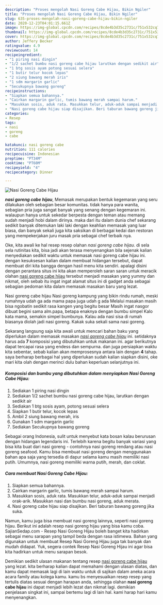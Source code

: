 ```yaml
---
description: "Proses mengolah Nasi Goreng Cabe Hijau, Bikin Ngiler"
title: "Proses mengolah Nasi Goreng Cabe Hijau, Bikin Ngiler"
slug: 635-proses-mengolah-nasi-goreng-cabe-hijau-bikin-ngiler
date: 2020-12-23T04:01:15.661Z
image: https://img-global.cpcdn.com/recipes/8cde4b3d35c2731c/751x532cq70/nasi-goreng-cabe-hijau-foto-resep-utama.jpg
thumbnail: https://img-global.cpcdn.com/recipes/8cde4b3d35c2731c/751x532cq70/nasi-goreng-cabe-hijau-foto-resep-utama.jpg
cover: https://img-global.cpcdn.com/recipes/8cde4b3d35c2731c/751x532cq70/nasi-goreng-cabe-hijau-foto-resep-utama.jpg
author: Jeffery Becker
ratingvalue: 4.9
reviewcount: 14
recipeingredient:
- "1 piring nasi dingin"
- "1/2 sachet bumbu nasi goreng cabe hijau larutkan dengan sedikit air"
- "1 btg sosis ayam potong sesuai selera"
- "1 butir telur kocok lepas"
- "2 siung bawang merah iris"
- "1 sdm margarin garlic"
- "Secukupnya bawang goreng"
recipeinstructions:
- "Siapkan semua bahannya."
- "Cairkan margarin garlic, tumis bawang merah sampai harum."
- "Masukkan sosis, aduk rata. Masukkan telur, aduk-aduk sampai menjadi orak-arik. Masukkan nasi dan bumbu nasi goreng, aduk merata."
- "Nasi goreng cabe hijau siap disajikan. Beri taburan bawang goreng jika suka."
categories:
- Resep
tags:
- nasi
- goreng
- cabe

katakunci: nasi goreng cabe 
nutrition: 111 calories
recipecuisine: Indonesian
preptime: "PT34M"
cooktime: "PT60M"
recipeyield: "4"
recipecategory: Dinner

---
```



![Nasi Goreng Cabe Hijau](https://img-global.cpcdn.com/recipes/8cde4b3d35c2731c/751x532cq70/nasi-goreng-cabe-hijau-foto-resep-utama.jpg)

<b><i>nasi goreng cabe hijau</i></b>, Memasak merupakan bentuk kegemaran yang seru dilakukan oleh sebagian besar komunitas. tidak hanya para wanita, sebagian pria juga sangat banyak yang senang dengan kegemaran ini. walaupun hanya untuk sekedar berpesta dengan teman atau memang sudah menjadi hobi dalam dirinya. maka dari itu dalam dunia chef sekarang sedikit banyak ditemukan laki laki dengan keahlian memasak yang luar biasa, dan banyak sekali juga kita saksikan di berbagai kedai dan restoran yang mempekerjakan juru masak pria sebagai chef terbaik nya.

Oke, kita awali ke hal resep resep olahan <i>nasi goreng cabe hijau</i>. di sela sela rutinitas kita, bisa jadi akan terasa menyenangkan bila sejenak kalian menyediakan sedikit waktu untuk memasak nasi goreng cabe hijau ini. dengan kesuksesan kalian dalam membuat hidangan tersebut, dapat membuat diri kita bangga dengan hasil menu kita sendiri. apalagi disini dengan perantara situs ini kita akan memperoleh saran saran untuk meracik olahan <u>nasi goreng cabe hijau</u> tersebut menjadi masakan yang yummy dan nikmat, oleh sebab itu ingat ingat alamat situs ini di gadget anda sebagai sebagian pedoman kita dalam memasak masakan baru yang lezat.

Nasi goreng cabe hijau Nasi goreng kampung yang bikin rindu rumah, meski rumahnya udah ga ada mama papa juga udah g ada Melalui masakan masih bisa ngobatin sedikit rasa kangen yang begitu besar Masih ingat nasgor dibuat begini sama alm.papa, betapa enaknya dengan bumbu simpel Kalo kata mama, semakin simpel bumbunya. Kalau ada nasi sisa di rumah biasanya diolah jadi nasi goreng. Kakak suka sekali sama nasi goreng.


Sekarang langsung saja kita awali untuk mencari bahan baku yang diperlukan dalam memasak masakan <u><i>nasi goreng cabe hijau</i></u> ini. setidaknya harus ada <b>7</b> komposisi yang dibutuhkan untuk makanan ini. agar berikutnya dapat tercapai rasa yang endess dan sempurna. dan juga persiapkan waktu kita sebentar, sebab kalian akan memprosesnya antara lain dengan <b>4</b> tahap. saya berharap berbagai hal yang diperlukan sudah kalian siapkan disini, oke mari kita olah dengan merinci dulu bahan keperluan selanjutnya ini.

<!--inarticleads1-->

##### Komposisi dan bumbu yang dibutuhkan dalam menyiapkan Nasi Goreng Cabe Hijau:

1. Sediakan 1 piring nasi dingin
1. Sediakan 1/2 sachet bumbu nasi goreng cabe hijau, larutkan dengan sedikit air
1. Sediakan 1 btg sosis ayam, potong sesuai selera
1. Siapkan 1 butir telur, kocok lepas
1. Ambil 2 siung bawang merah, iris
1. Gunakan 1 sdm margarin garlic
1. Sediakan Secukupnya bawang goreng


Sebagai orang Indonesia, sulit untuk menyebut kata bosan kalau berurusan dengan hidangan legendaris ini. Terlebih karena begitu banyak variasi yang bisa kita buat dari nasi goreng - contohnya nasi goreng rendang atau nasi goreng seafood. Kamu bisa membuat nasi goreng dengan menggunakan bahan apa saja yang tersedia di dapur selama kamu masih memiliki nasi putih. Umumnya, nasi goreng memiliki warna putih, merah, dan coklat. 

<!--inarticleads2-->

##### Cara membuat Nasi Goreng Cabe Hijau:

1. Siapkan semua bahannya.
1. Cairkan margarin garlic, tumis bawang merah sampai harum.
1. Masukkan sosis, aduk rata. Masukkan telur, aduk-aduk sampai menjadi orak-arik. Masukkan nasi dan bumbu nasi goreng, aduk merata.
1. Nasi goreng cabe hijau siap disajikan. Beri taburan bawang goreng jika suka.


Namun, kamu juga bisa membuat nasi goreng lainnya, seperti nasi goreng hijau. Berikut ini adalah resep nasi goreng hijau yang bisa kamu coba. SajianSedap.com - Resep Nasi Goreng Hijau boleh banget kita hadirkan sebagai menu sarapan yang tampil beda dengan rasa istimewa. Bahan yang digunakan untuk membuat Resep Nasi Goreng Hijau juga tak banyak dan mudah didapat. Yuk, segera contek Resep Nasi Goreng Hijau ini agar bisa kita hadirkan untuk menu sarapan besok. 

Demikian sedikit ulasan makanan tentang resep <u>nasi goreng cabe hijau</u> yang lezat. kita berharap kalian dapat memahami dengan ulasan diatas, dan kamu dapat memasak lagi di lain waktu untuk di sajikan dalam aneka acara acara family atau kolega kamu. kamu bs menyesuaikan resep resep yang tertulis diatas sesuai dengan harapan anda, sehingga olahan <b>nasi goreng cabe hijau</b> ini dapat menjadi lebih lezat dan nikmat lagi. demikian penjelasan singkat ini, sampai bertemu lagi di lain hal. kami harap hari kamu menyenangkan.
